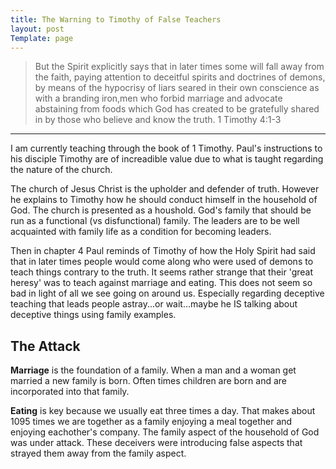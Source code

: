 ```yaml
---
title: The Warning to Timothy of False Teachers
layout: post
Template: page
---
```


> But the Spirit explicitly says that in later times some will fall away from the faith, paying attention to deceitful spirits and doctrines of demons, by means of the hypocrisy of liars seared in their own conscience as with a branding iron,men who forbid marriage and advocate abstaining from foods which God has created to be gratefully shared in by those who believe and know the truth. 1 Timothy 4:1-3
---

I am currently teaching through the book of 1 Timothy. Paul's instructions to his disciple Timothy are of increadible value due to what is taught regarding the nature of the church. 

The church of Jesus Christ is the upholder and defender of truth. However he explains to Timothy how he should conduct himself in the household of God. The church is presented as a houshold. God's family that should be run as a functional (vs disfunctional) family. The leaders are to be well acquainted with family life as a condition for becoming leaders. 

Then in chapter 4 Paul reminds of Timothy of how the Holy Spirit had said that in later times people would come along who were used of demons to teach things contrary to the truth. It seems rather strange that their 'great heresy' was to teach against marriage and eating. This does not seem so bad in light of all we see going on around us. Especially regarding deceptive teaching that leads people astray...or wait...maybe he IS talking about deceptive things using family examples. 

## The Attack

**Marriage** is the foundation of a family. When a man and a woman get married a new family is born. Often times children are born and are incorporated into that family. 

**Eating** is key because we usually eat three times a day. That makes about 1095 times we are together as a family enjoying a meal together and enjoying eachother's company. The family aspect of the household of God was under attack. These deceivers were introducing false aspects that strayed them away from the family aspect. 

